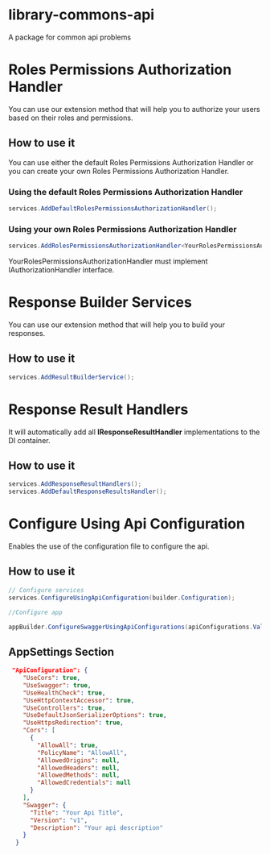 # library-commons-api
A package for common api problems



# Roles Permissions Authorization Handler

You can use our extension method that will help you to authorize your users based on their roles and permissions.
## How to use it
You can use either the default Roles Permissions Authorization Handler or you can create your own Roles Permissions Authorization Handler.
### Using the default Roles Permissions Authorization Handler
```csharp
services.AddDefaultRolesPermissionsAuthorizationHandler();
```

### Using your own Roles Permissions Authorization Handler
```csharp
services.AddRolesPermissionsAuthorizationHandler<YourRolesPermissionsAuthorizationHandler>();
```
YourRolesPermissionsAuthorizationHandler must implement IAuthorizationHandler interface.


# Response Builder Services
You can use our extension method that will help you to build your responses.
## How to use it
```csharp
services.AddResultBuilderService();
```

# Response Result Handlers
It will automatically add all **IResponseResultHandler** implementations to the DI container.
## How to use it
```csharp
services.AddResponseResultHandlers();
services.AddDefaultResponseResultsHandler();
```

# Configure Using Api Configuration 
Enables the use of the configuration file to configure the api.
## How to use it
```csharp
// Configure services
services.ConfigureUsingApiConfiguration(builder.Configuration);

//Configure app 

appBuilder.ConfigureSwaggerUsingApiConfigurations(apiConfigurations.Value);
```

## AppSettings Section 
```json
 "ApiConfiguration": {
    "UseCors": true,
    "UseSwagger": true,
    "UseHealthCheck": true,
    "UseHttpContextAccessor": true,
    "UseControllers": true,
    "UseDefaultJsonSerializerOptions": true,
    "UseHttpsRedirection": true,
    "Cors": [
      {
        "AllowAll": true,
        "PolicyName": "AllowAll",
        "AllowedOrigins": null,
        "AllowedHeaders": null,
        "AllowedMethods": null,
        "AllowedCredentials": null
      }
    ],
    "Swagger": {
      "Title": "Your Api Title",
      "Version": "v1",
      "Description": "Your api description"
    }
  }
```